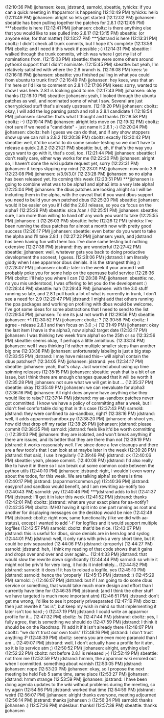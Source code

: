 
(12:10:36 PM) jjohansen: kees, jdstrand, sarnold, sbeattie, tyhicks: if you can a quick meeting in #apparmor is happening
(12:10:49 PM) tyhicks: hello
(12:11:49 PM) jjohansen: alright so lets get started
(12:12:02 PM) jjohansen: sbeattie has been pulling together the patches for 2.8.1
(12:12:05 PM) ***sbeattie is here
(12:12:41 PM) jjohansen: cboltz: is there anything else that you would like to see pulled into 2.8.1?
(12:13:15 PM) sbeattie: (or anyone else, for that matter)
(12:13:27 PM) ***jdstrand is here
(12:13:31 PM) cboltz: I didn't check all trunk commits, but I hope it's complete
(12:13:58 PM) cboltz: and I need it this week if possible ;-)
(12:14:31 PM) sbeattie: I walked through the trunk commits, which was where I got my list of nominations from.
(12:15:03 PM) sbeattie: there were some others around python3 support that I didn't nominate.
(12:15:45 PM) sbeattie: but yeah, I'm relatively satisfied with where the 2.8 branch is.
(12:16:08 PM) kees: \o
(12:16:18 PM) jjohansen: sbeattie: you finished pulling in what you could from ubuntu to trunk first?
(12:16:49 PM) jjohansen: hey kees, was that an I'm here or I'd like to comment on 2.8.1
(12:17:06 PM) kees: sorry, wanted to show I was here. 2.8.1 is looking good to me.
(12:17:43 PM) jjohansen: okay thanks
(12:18:10 PM) sbeattie: jjohansen: yeah, I looked through the ubuntu patches as well, and nominated some of what I saw. Several are just cherrypicked stuff that's already upstream.
(12:18:20 PM) jjohansen: cboltz: okay, I will add the log parsing patch and roll a 2.8.1 candidate 1
(12:18:54 PM) jjohansen: sbeattie: thats what I thought and thanks
(12:18:58 PM) cboltz: :-)
(12:19:14 PM) jjohansen: alright lets move on
(12:19:32 PM) cboltz: (not sure if we need a "candidate" - just name it 2.8.1 ;-)
(12:20:24 PM) jjohansen: cboltz: heh I guess we can do that, and if any show stoppers show up we can roll a 2.8.2
(12:20:38 PM) cboltz: exactly
(12:20:42 PM) sbeattie: well, it'd be useful to do some smoke-testing so we don't have to release a quick 2.8.2
(12:21:21 PM) sbeattie: but, eh, if that's the way you guys want to go with it, that's cool, too.
(12:21:44 PM) jjohansen: sbeattie: I don't really care, either way works for me
(12:22:20 PM) jjohansen: alright so, I haven't done the wiki update request yet, sorry
(12:22:31 PM) jjohansen: it keeps slipping my mind
(12:23:01 PM) jjohansen: now onto 3.9
(12:23:08 PM) jjohansen: s/3.9/3.0/
(12:23:28 PM) jjohansen: so no alpha has been released yet. Its coming this week
(12:23:51 PM) ***jjohansen is going to combine what was to be alpha1 and alpha2 into a very late alpha1
(12:25:04 PM) jjohansen: the dbus patches are looking alright so I will be including them in the alpha, with the caveat that if you want dbus support you need to build your own patched dbus
(12:25:20 PM) sbeattie: jjohansen: would it be easier on you if I did the 2.8.1 release, so you ca focus on the alpha?
(12:25:29 PM) sbeattie: s/ca /can /
(12:25:51 PM) jjohansen: sbeattie: sure, I am more than willing to hand off any work you want to take
(12:25:55 PM) jjohansen: :)
(12:26:03 PM) sbeattie: hehe
(12:26:12 PM) tyhicks: I've been running the dbus patches for almost a month now with pretty good success
(12:26:17 PM) jjohansen: sbeattie: even better do you want to take the alpha and I'll take 2.8.1 :)
(12:27:22 PM) jjohansen: yeah, and jdstrand has been having fun with them too. I've done some testing but nothing extensive
(12:27:38 PM) jdstrand: they are wonderful
(12:27:42 PM) sbeattie: jjohansen: well, whatever gets you back to doing productive development the soonest, I guess.
(12:28:06 PM) jdstrand: I am literally giddy when I see apparmor dbus denials. it is the strangest thing :)
(12:28:07 PM) jjohansen: cboltz: later in the week if your around I will probably poke you for some help on the opensuse build service
(12:28:36 PM) cboltz: I'll help you where I can
(12:28:38 PM) jjohansen: sbeattie: no, no you mis understood, I was offering to let you do the development :)
(12:28:44 PM) sbeattie: hah
(12:29:43 PM) jjohansen: with the 3.0 stuff running so late, and 2.8.1 pull back a lot of what is currently in trunk, I don't see a need for 2.9
(12:29:47 PM) jdstrand: I might add that others running the ppa packages and working on profiling with dbus would be welcome. I've got some ideas for some abstractions that I need to send to the list
(12:29:54 PM) jjohansen: To me its just not worth it
(12:29:56 PM) sbeattie: jjohansen: +1
(12:30:52 PM) jjohansen: cboltz: ?
(12:30:58 PM) cboltz: I agree - release 2.8.1 and then focus on 3.0 ;-)
(12:31:49 PM) jjohansen: okay the last item I have is the alpha3, now alpha2 target date
(12:32:17 PM) jjohansen: I was thinking two week from alpha1 so the 25th or so
(12:32:56 PM) sbeattie: seems okay, if perhaps a little ambitious.
(12:33:24 PM) jjohansen: well I was thinking I'd rather multiple smaller steps than another big one
(12:33:38 PM) jjohansen: unfortunately labeling is just a big step
(12:33:55 PM) jdstrand: I may have missed this-- will alpha1 contain the dbus patchset?
(12:34:05 PM) jjohansen: jdstrand: yes
(12:34:17 PM) sbeattie: jjohansen: yeah, that's okay. Just worried about using up time spinning releases
(12:35:15 PM) jjohansen: sbeattie: yeah that is a bit of an issue, but I think there are enough changes queued that it will be worth it
(12:35:28 PM) jjohansen: not sure what we will get in but ...
(12:35:37 PM) sbeattie: okay
(12:35:49 PM) jjohansen: we can reevaluate for alpha3
(12:36:16 PM) jjohansen: All right does anyone have anything else they would like to raise?
(12:37:14 PM) jdstrand: my aa-sandbox patches never got committed. I know we have a policy of committing after a week, but I didn't feel comfortable doing that in this case
(12:37:43 PM) sarnold: jdstrand: they were confined to aa-sandbox, right?
(12:38:16 PM) jdstrand: well, it adds apparmor/sandbox.py
(12:38:20 PM) jjohansen: oh shoot yes, how did that drop off my radar
(12:38:26 PM) jjohansen: jdstrand: please commit
(12:38:35 PM) sarnold: jdstrand: feels like it'd be worth committing :)
(12:39:03 PM) jjohansen: they are isolated, and won't break anything if there are issues, and its better that they are there than not
(12:39:19 PM) jdstrand: it works reasonably well. I've since done a few cleanups and there are a few todo's that I can look at at maybe later in the week
(12:39:28 PM) jdstrand: that said, I use it regularly
(12:39:46 PM) jdstrand: ok
(12:40:06 PM) sbeattie: yeah, please commit.
(12:40:08 PM) jdstrand: I'd also really like to have it in there so I can break out some common code between the python utils
(12:40:10 PM) jjohansen: jdstrand: right, I wouldn't even worry about the todos, for this week. We are talking alpha1 so there is time
(12:40:17 PM) jdstrand: (apparmor/common.py)
(12:40:36 PM) jdstrand: easyprof and sandbox would benefit, and I am rewriting aa-notify too
(12:40:43 PM) sarnold: yay
(12:40:46 PM) ***jdstrand adds to list
(12:41:37 PM) jdstrand: I'll get it in later this week
(12:41:52 PM) jdstrand: thanks
(12:42:01 PM) cboltz: jdstrand: what are your exact plans for aa-notify?
(12:42:35 PM) cboltz: IMHO having it split into one part running as root and another for displaying messages on the desktop would be nice
(12:42:49 PM) jdstrand: cboltz: right now, same functionality (like we did with aa-status), except I wanted to add '-f' for logfiles and it would support multiple logfiles
(12:42:57 PM) sarnold: cboltz: that'd be nice.
(12:43:07 PM) jdstrand: this is useful for dbus, since denials are in kern.log and syslog
(12:44:01 PM) jdstrand: well, it only runs with privs a very short time, but it could be priv separated
(12:44:06 PM) jdstrand: (properly)
(12:44:27 PM) sarnold: jdstrand: heh, I think my reading of that code shows that it gains and drops over and over and over again...
(12:44:33 PM) jdstrand: that would slow the rewrite down significantly
(12:44:44 PM) sarnold: so while it might not be priv'd for very long, it holds it indefinitely...
(12:44:52 PM) jdstrand: sarnold: it does if it has to reload a logfile, yes
(12:45:10 PM) jdstrand: sarnold: hence the 'properly'
(12:45:13 PM) jdstrand: :)
(12:45:29 PM) sarnold: :)
(12:46:07 PM) jdstrand: but if I am going to do some dbus service or something, that would take much more design and effort than I currently have time for
(12:46:35 PM) jdstrand: (and I think the other stuff we have targeted is much more important atm)
(12:46:51 PM) jdstrand: don't get me wrong, I'd like to see it properly privseparated
(12:47:19 PM) cboltz: then just rewrite it "as is", but keep my wish in mind so that implementing it later isn't too hard ;-)
(12:47:19 PM) jdstrand: I could write an apparmor profile for it...
(12:47:32 PM) cboltz: *lol*
(12:47:44 PM) jdstrand: cboltz: yes, I fully agree, that is something we should do
(12:47:59 PM) jdstrand: I think it should be on the Raodmap. I'll add it if it isn't already there
(12:48:07 PM) cboltz: "we don't trust our own tools"
(12:48:16 PM) jdstrand: I don't trust anything :P
(12:48:39 PM) cboltz: seems you are even more paranoid than I am...
(12:49:07 PM) jdstrand: well, I don't actually have a profile for it atm, so it is lip service atm ;)
(12:50:52 PM) jjohansen: alright, anything else?
(12:52:22 PM) cboltz: not before 2.8.1 is released ;-)
(12:52:49 PM) sbeattie: not from me
(12:52:59 PM) jdstrand: hmmm, the apparmor wiki errored out when I committed. something about varnish
(12:53:05 PM) jdstrand: jjohansen: nope
(12:53:20 PM) jjohansen: okay, so I propose the next meeting be held Feb 5 same time, same place
(12:53:27 PM) jjohansen: jdstrand: hrmm strange
(12:53:59 PM) jjohansen: jdstrand: I have been doing agenda updates to the wiki without problems during the meeting, so try again
(12:54:56 PM) jdstrand: worked that time
(12:54:59 PM) jdstrand: weird
(12:56:07 PM) jjohansen: alright thanks everyone, meeting adjourned
(12:56:14 PM) jdstrand: thanks jjohansen :)
(12:56:34 PM) sarnold: thanks jjohansen :)
(12:57:26 PM) mdeslaur: thanks!
(12:57:38 PM) sbeattie: thanks jjohansen 
```
